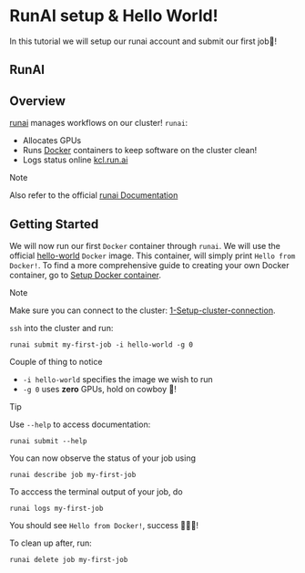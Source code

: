 # RunAI setup & Hello World!

In this tutorial we will setup our runai account and submit our first job🐤!

## RunAI



## Overview

[runai](https://www.run.ai/) manages workflows on our cluster! `runai`:

- Allocates GPUs
- Runs [Docker](https://www.docker.com/) containers to keep software on the cluster clean!
- Logs status online [kcl.run.ai](http://kcl.run.ai)

> [!NOTE]
> Also refer to the official [runai Documentation](https://docs.run.ai/latest/)

## Getting Started

We will now run our first `Docker` container through `runai`. We will use the
official [hello-world](https://hub.docker.com/_/hello-world) `Docker` image. This container, will simply
print `Hello from Docker!`. To find a more comprehensive guide to creating your own Docker container, go
to [Setup Docker container](../3-Setup-Docker-container/README.md).

> [!NOTE]
> Make sure you can connect to the cluster: [1-Setup-cluster-connection](../1-Setup-cluster-connection).


`ssh` into the cluster and run:

```shell
runai submit my-first-job -i hello-world -g 0
```

Couple of thing to notice

- `-i hello-world` specifies the image we wish to run
- `-g 0` uses **zero** GPUs, hold on cowboy 🤠!

> [!TIP]
> Use `--help` to access documentation:
>
> ```shell
> runai submit --help
> ```

You can now observe the status of your job using

```shell
runai describe job my-first-job
```

To acccess the terminal output of your job, do

```shell
runai logs my-first-job
```

You should see `Hello from Docker!`, success 🎉🎉🎉!

To clean up after, run:

```shell
runai delete job my-first-job
```
